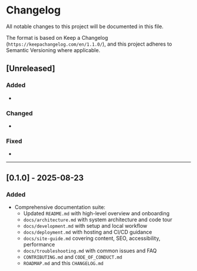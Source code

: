 # Changelog

All notable changes to this project will be documented in this file.

The format is based on Keep a Changelog (`https://keepachangelog.com/en/1.1.0/`), and this project adheres to Semantic Versioning where applicable.

## [Unreleased]

### Added
- 

### Changed
- 

### Fixed
- 

---

## [0.1.0] - 2025-08-23

### Added
- Comprehensive documentation suite:
  - Updated `README.md` with high-level overview and onboarding
  - `docs/architecture.md` with system architecture and code tour
  - `docs/development.md` with setup and local workflow
  - `docs/deployment.md` with hosting and CI/CD guidance
  - `docs/site-guide.md` covering content, SEO, accessibility, performance
  - `docs/troubleshooting.md` with common issues and FAQ
  - `CONTRIBUTING.md` and `CODE_OF_CONDUCT.md`
  - `ROADMAP.md` and this `CHANGELOG.md`